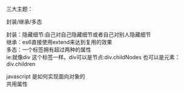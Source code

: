 三大主题：<br>

封装/继承/多态<br>


封装：隐藏细节:自己对自己隐藏细节或者自己对别人隐藏细节<br>
继承：es6直接使用extend来达到复用的效果<br>
多态：一个标签拥有超过两种的属性<br>
ie:就像div 这个标签一样。div可以是节点:div.childNodes
也可以是元素：div.children<br>

javascript 是如何实现面向对象的<br>
共用属性<br>
```




```









